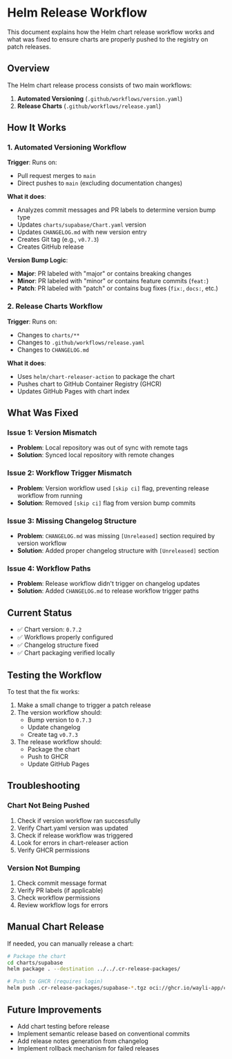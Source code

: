 # Helm Release Workflow

This document explains how the Helm chart release workflow works and what was fixed to ensure charts are properly pushed to the registry on patch releases.

## Overview

The Helm chart release process consists of two main workflows:

1. **Automated Versioning** (`.github/workflows/version.yaml`)
2. **Release Charts** (`.github/workflows/release.yaml`)

## How It Works

### 1. Automated Versioning Workflow

**Trigger**: Runs on:
- Pull request merges to `main`
- Direct pushes to `main` (excluding documentation changes)

**What it does**:
- Analyzes commit messages and PR labels to determine version bump type
- Updates `charts/supabase/Chart.yaml` version
- Updates `CHANGELOG.md` with new version entry
- Creates Git tag (e.g., `v0.7.3`)
- Creates GitHub release

**Version Bump Logic**:
- **Major**: PR labeled with "major" or contains breaking changes
- **Minor**: PR labeled with "minor" or contains feature commits (`feat:`)
- **Patch**: PR labeled with "patch" or contains bug fixes (`fix:`, `docs:`, etc.)

### 2. Release Charts Workflow

**Trigger**: Runs on:
- Changes to `charts/**`
- Changes to `.github/workflows/release.yaml`
- Changes to `CHANGELOG.md`

**What it does**:
- Uses `helm/chart-releaser-action` to package the chart
- Pushes chart to GitHub Container Registry (GHCR)
- Updates GitHub Pages with chart index

## What Was Fixed

### Issue 1: Version Mismatch
- **Problem**: Local repository was out of sync with remote tags
- **Solution**: Synced local repository with remote changes

### Issue 2: Workflow Trigger Mismatch
- **Problem**: Version workflow used `[skip ci]` flag, preventing release workflow from running
- **Solution**: Removed `[skip ci]` flag from version bump commits

### Issue 3: Missing Changelog Structure
- **Problem**: `CHANGELOG.md` was missing `[Unreleased]` section required by version workflow
- **Solution**: Added proper changelog structure with `[Unreleased]` section

### Issue 4: Workflow Paths
- **Problem**: Release workflow didn't trigger on changelog updates
- **Solution**: Added `CHANGELOG.md` to release workflow trigger paths

## Current Status

- ✅ Chart version: `0.7.2`
- ✅ Workflows properly configured
- ✅ Changelog structure fixed
- ✅ Chart packaging verified locally

## Testing the Workflow

To test that the fix works:

1. Make a small change to trigger a patch release
2. The version workflow should:
   - Bump version to `0.7.3`
   - Update changelog
   - Create tag `v0.7.3`
3. The release workflow should:
   - Package the chart
   - Push to GHCR
   - Update GitHub Pages

## Troubleshooting

### Chart Not Being Pushed

1. Check if version workflow ran successfully
2. Verify Chart.yaml version was updated
3. Check if release workflow was triggered
4. Look for errors in chart-releaser action
5. Verify GHCR permissions

### Version Not Bumping

1. Check commit message format
2. Verify PR labels (if applicable)
3. Check workflow permissions
4. Review workflow logs for errors

## Manual Chart Release

If needed, you can manually release a chart:

```bash
# Package the chart
cd charts/supabase
helm package . --destination ../../.cr-release-packages/

# Push to GHCR (requires login)
helm push .cr-release-packages/supabase-*.tgz oci://ghcr.io/wayli-app/charts
```

## Future Improvements

- Add chart testing before release
- Implement semantic release based on conventional commits
- Add release notes generation from changelog
- Implement rollback mechanism for failed releases
